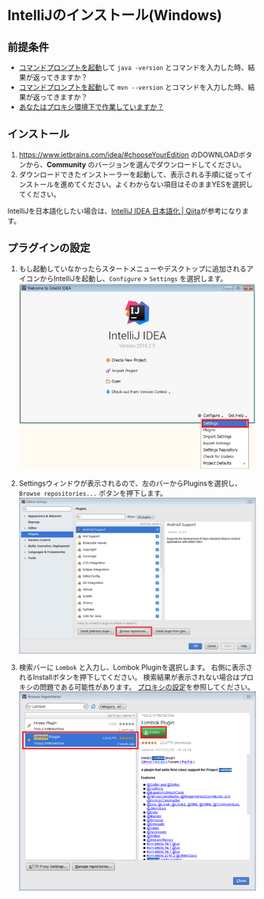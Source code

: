 # IntelliJのインストール(Windows)

## 前提条件

* [コマンドプロンプトを起動](tipsForWin.md#コマンドプロンプトの起動方法)して `java -version` とコマンドを入力した時、結果が返ってきますか？
* [コマンドプロンプトを起動](tipsForWin.md#コマンドプロンプトの起動方法)して `mvn --version` とコマンドを入力した時、結果が返ってきますか？
* [あなたはプロキシ環境下で作業していますか？](preparationForWin.md#自分がプロキシ環境下にいるか知っておく)

## インストール

1. https://www.jetbrains.com/idea/#chooseYourEdition のDOWNLOADボタンから、**Community** のバージョンを選んでダウンロードしてください。
1. ダウンロードできたインストーラーを起動して、表示される手順に従ってインストールを進めてください。よくわからない項目はそのままYESを選択してください。

IntelliJを日本語化したい場合は、[IntelliJ IDEA 日本語化 | Qiita](http://qiita.com/makoto2468/items/6abf614b82cab865b745)が参考になります。

## プラグインの設定

1. もし起動していなかったらスタートメニューやデスクトップに追加されるアイコンからIntelliJを起動し、`Configure` > `Settings` を選択します。
![プラグイン設定1](image/plugin_setting1.png)

1. Settingsウィンドウが表示されるので、左のバーからPluginsを選択し、 `Browse repositories...` ボタンを押下します。
![プラグイン設定2](image/plugin_setting2.png)

1. 検索バーに `Lombok` と入力し、Lombok Pluginを選択します。
右側に表示されるInstallボタンを押下してください。
検索結果が表示されない場合はプロキシの問題である可能性があります。
[プロキシの設定](proxyForWin.md)を参照してください。
![プラグイン設定3](image/plugin_setting3.png)
